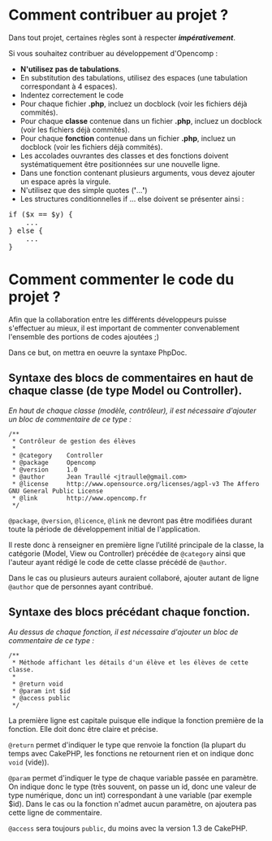 # Comment contribuer au projet ?

Dans tout projet, certaines règles sont à respecter _**impérativement**_.

Si vous souhaitez contribuer au développement d'Opencomp :

* __N'utilisez pas de tabulations__.
* En substitution des tabulations, utilisez des espaces (une tabulation correspondant à 4 espaces).
* Indentez correctement le code
* Pour chaque fichier __.php__, incluez un docblock (voir les fichiers déjà commités).
* Pour chaque __classe__ contenue dans un fichier __.php__, incluez un docblock (voir les fichiers déjà commités).
* Pour chaque __fonction__ contenue dans un fichier __.php__, incluez un docblock (voir les fichiers déjà commités).
* Les accolades ouvrantes des classes et des fonctions doivent systématiquement être positionnées sur une nouvelle ligne.
* Dans une fonction contenant plusieurs arguments, vous devez ajouter un espace après la virgule.
* N'utilisez que des simple quotes (__'__...__'__)
* Les structures conditionnelles if ... else doivent se présenter ainsi :

<pre>
if ($x == $y) {
    ...
} else {
    ...
}
</pre>

# Comment commenter le code du projet ?
Afin que la collaboration entre les différents développeurs puisse s'effectuer au mieux, il est important de commenter convenablement l'ensemble des portions de codes ajoutées ;)

Dans ce but, on mettra en oeuvre la syntaxe PhpDoc.

## Syntaxe des blocs de commentaires en haut de chaque classe (de type Model ou Controller).

*En haut de chaque classe (modèle, contrôleur), il est nécessaire d'ajouter un bloc de commentaire de ce type :*

    /**
     * Contrôleur de gestion des élèves
     *
     * @category	Controller
     * @package 	Opencomp
     * @version 	1.0
     * @author		Jean Traullé <jtraulle@gmail.com>
     * @license  	http://www.opensource.org/licenses/agpl-v3 The Affero GNU General Public License
     * @link     	http://www.opencomp.fr
     */

`@package`, `@version`, `@licence`, `@link` ne devront pas être modifiées durant toute la période de développement initial de l'application.

Il reste donc à renseigner en première ligne l’utilité principale de la classe, la catégorie (Model, View ou Controller) précédée de `@category` ainsi que l'auteur ayant rédigé le code de cette classe précédé de `@author`.

Dans le cas ou plusieurs auteurs auraient collaboré, ajouter autant de ligne `@author` que de personnes ayant contribué. 

## Syntaxe des blocs précédant chaque fonction.

*Au dessus de chaque fonction, il est nécessaire d'ajouter un bloc de commentaire de ce type :*

    /**
	 * Méthode affichant les détails d'un élève et les élèves de cette classe.
	 *
	 * @return void
	 * @param int $id
	 * @access public
	 */

La première ligne est capitale puisque elle indique la fonction première de la fonction. Elle doit donc être claire et précise.

`@return` permet d'indiquer le type que renvoie la fonction (la plupart du temps avec CakePHP, les fonctions ne retournent rien et on indique donc `void` (vide)).

`@param` permet d'indiquer le type de chaque variable passée en paramètre. On indique donc le type (très souvent, on passe un id, donc une valeur de type numérique, donc un int) correspondant à une variable (par exemple $id).
Dans le cas ou la fonction n'admet aucun paramètre, on ajoutera pas cette ligne de commentaire.

`@access` sera toujours `public`, du moins avec la version 1.3 de CakePHP.